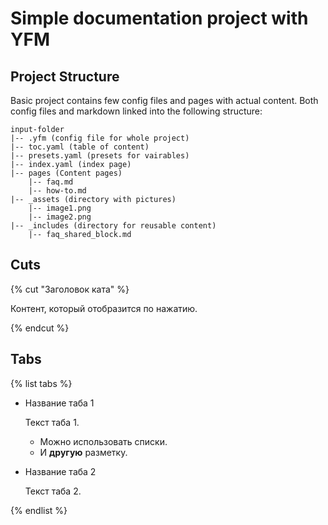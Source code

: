 # Simple documentation project with YFM


## Project Structure
Basic project contains few config files and pages with actual content. Both config files and markdown linked into the following structure:


```
input-folder
|-- .yfm (config file for whole project)
|-- toc.yaml (table of content)
|-- presets.yaml (presets for vairables)
|-- index.yaml (index page)
|-- pages (Content pages)
    |-- faq.md
    |-- how-to.md
|-- _assets (directory with pictures)
    |-- image1.png
    |-- image2.png
|-- _includes (directory for reusable content)
    |-- faq_shared_block.md
```

## Cuts

{% cut "Заголовок ката" %}

Контент, который отобразится по нажатию.

{% endcut %}

## Tabs

{% list tabs %}

- Название таба 1

  Текст таба 1.

  * Можно использовать списки.
  * И **другую** разметку.

- Название таба 2

  Текст таба 2.

{% endlist %}


